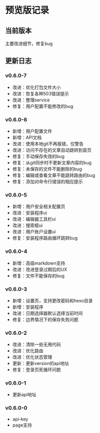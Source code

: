 # 预览版记录

## 当前版本

主要改进细节，修复bug

## 更新日志

### v0.6.0-7

- 改进：优化打包文件大小
- 改进：恢复各种503错误提示
- 改进：整理service
- 修复：用户配置不能修改的bug

### v0.6.0-6

- 新增：用户配置文件
- 新增：API文档
- 改进：使用本地git不再报错，仅警告
- 改进：访问不存在的文章自动跳转到首页
- 修复：手动保存失效的bug
- 修复：从git同步时不更新文章内容的bug
- 修复：未保存的文件不能删除的bug
- 修复：编辑或查看文章不能跳转路由的bug
- 修复：添加对命令行错误的相应提示

### v0.6.0-5

- 新增：用户安全相关配置页
- 改进：安装程序ui
- 改进：编辑器工具栏ui
- 改进：搜索框ui
- 改进：用户账户设置ui
- 修复：安装程序路由循环跳转bug

### v0.6.0-4

- 新增：高级markdown支持
- 改进：改进登录过期后的UX
- 修复：文件不能保存的bug

### v0.6.0-3

- 新增：设置页，支持更改密码和hexo目录
- 新增：安装程序
- 改进：日期选择器默认选择当前时间
- 修复：边界情况下的保存失败问题

### v0.6.0-2

- 改进：清除一些无用代码
- 改进：优化路由
- 改进：优化状态管理
- 更新：更新version的api地址
- 修复：登录页死循环问题

### v0.6.0-1

- 更新api地址

### v0.6.0-0

- api-key
- page支持
